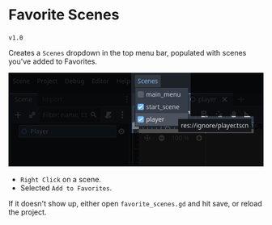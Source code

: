 # Favorite Scenes
`v1.0`

Creates a `Scenes` dropdown in the top menu bar, populated with scenes you've added to Favorites.

![](readme/preview.png)

- `Right Click` on a scene.
- Selected `Add to Favorites`.

If it doesn't show up, either open `favorite_scenes.gd` and hit save, or reload the project.
